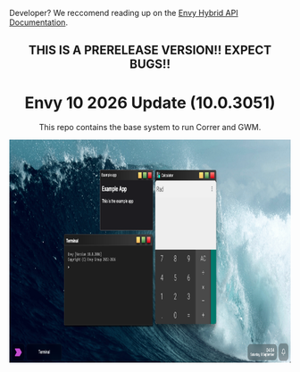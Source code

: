 <p>Developer? We reccomend reading up on the <a href="/Docs/README.md">Envy Hybrid API Documentation</a>.</p>
<div align="center">
<h2>THIS IS A PRERELEASE VERSION!! EXPECT BUGS!!</h2>
<h1>Envy 10 2026 Update (10.0.3051)</h1>
<p>This repo contains the base system to run Correr and GWM.</p>
<img src="Assets/demos/3006.png" height="400px">
</div>
